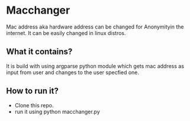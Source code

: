 # Macchanger

Mac address aka hardware address can be changed for Anonymityin the internet. It can be easily changed in linux distros.

## What it contains?

It is build with using argparse python module which gets mac address as input from user and changes to the user specfied one.

## How to run it?

- Clone this repo.
- run it using python macchanger.py
